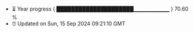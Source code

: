 - ⏳ Year progress { █████████████████████▁▁▁▁▁▁▁▁▁ } 70.60 %
- ⏰ Updated on Sun, 15 Sep 2024 09:21:10 GMT

